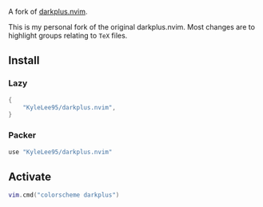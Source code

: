 A fork of [darkplus.nvim](https://github.com/LunarVim/darkplus.nvim).

This is my personal fork of the original darkplus.nvim. Most changes are to
highlight groups relating to `TeX` files.

## Install

### Lazy

```lua
{
    "KyleLee95/darkplus.nvim",
}
```

### Packer

```lua
use "KyleLee95/darkplus.nvim"
```

## Activate

```lua
vim.cmd("colorscheme darkplus")
```
